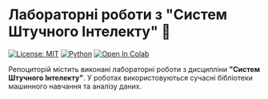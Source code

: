 # Лабораторні роботи з "Систем Штучного Інтелекту" 🤖

[![License: MIT](https://img.shields.io/badge/License-MIT-yellow.svg)](https://opensource.org/licenses/MIT)
[![Python](https://img.shields.io/badge/Python-3.8%2B-blue)](https://python.org)
[![Open In Colab](https://colab.research.google.com/assets/colab-badge.svg)](https://colab.research.google.com/github/dmuman/ai-systems-labs)

Репоциторій містить виконані лабораторні роботи з дисципліни **"Систем Штучного Інтелекту"**. У роботах використовуються сучасні бібліотеки машинного навчання та аналізу даних.
